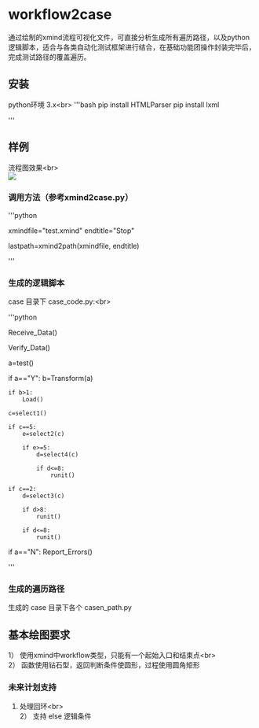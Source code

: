 # workflow2case
通过绘制的xmind流程可视化文件，可直接分析生成所有遍历路径，以及python逻辑脚本，适合与各类自动化测试框架进行结合，在基础功能团操作封装完毕后，完成测试路径的覆盖遍历。

## 安装

python环境 3.x\<br> 
'''bash
pip install HTMLParser
pip install lxml

'''

## 样例

流程图效果\<br>  
![](https://github.com/sheerfish999/workflow2case/example.png) 

### 调用方法（参考xmind2case.py）

'''python

xmindfile="test.xmind"
endtitle="Stop"

lastpath=xmind2path(xmindfile, endtitle)

'''

### 生成的逻辑脚本

case 目录下  case_code.py:\<br>  

'''python

Receive_Data()

Verify_Data()

a=test()

if a=="Y":
	b=Transform(a)

	if b>1:
		Load()

	c=select1()

	if c==5:
		e=select2(c)

		if e>=5:
			d=select4(c)

			if d<=8:
				runit()

	if c==2:
		d=select3(c)

		if d>8:
			runit()

		if d<=8:
			runit()

if a=="N":
	Report_Errors()


'''

### 生成的遍历路径

生成的 case 目录下各个 casen_path.py

## 基本绘图要求

1） 使用xmind中workflow类型，只能有一个起始入口和结束点\<br>  
2） 函数使用钻石型，返回判断条件使圆形，过程使用圆角矩形

### 未来计划支持

1)  处理回环\<br>  
2） 支持 else 逻辑条件

